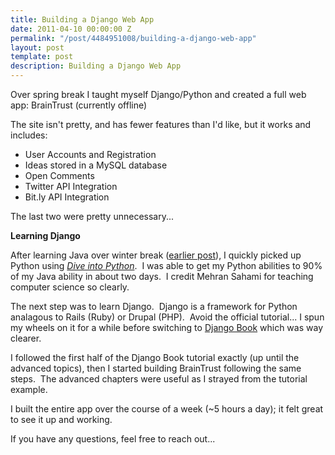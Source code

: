 ```yaml
---
title: Building a Django Web App
date: 2011-04-10 00:00:00 Z
permalink: "/post/4484951008/building-a-django-web-app"
layout: post
template: post
description: Building a Django Web App
---
```


<p>Over spring break I taught myself Django/Python and created a full web app: BrainTrust (currently offline)</p>&#13;
<p>The site isn't pretty, and has fewer features than I'd like, but it works and includes:</p>&#13;
<ul><li>User Accounts and Registration</li>&#13;
<li>Ideas stored in a MySQL database</li>&#13;
<li>Open Comments</li>&#13;
<li>Twitter API Integration</li>&#13;
<li>Bit.ly API Integration</li>&#13;
</ul><p>The last two were pretty unnecessary...</p>&#13;
<p><strong>Learning Django</strong></p>&#13;
<p>After learning Java over winter break (<a href="http://blog.randylubin.com/post/2461663434/learning-to-code" title="Learning Java" target="_blank">earlier post</a>), I quickly picked up Python using <em><a href="http://diveintopython.org/" title="http://diveintopython.org/" target="_blank">Dive into Python</a></em>.  I was able to get my Python abilities to 90% of my Java ability in about two days.  I credit Mehran Sahami for teaching computer science so clearly.</p>&#13;
<p>The next step was to learn Django.  Django is a framework for Python analagous to Rails (Ruby) or Drupal (PHP).  Avoid the official tutorial... I spun my wheels on it for a while before switching to <a href="http://www.djangobook.com/en/2.0/" title="http://www.djangobook.com/en/2.0/" target="_blank">Django Book</a> which was way clearer.</p>&#13;
<p>I followed the first half of the Django Book tutorial exactly (up until the advanced topics), then I started building BrainTrust following the same steps.  The advanced chapters were useful as I strayed from the tutorial example.</p>&#13;
<p>I built the entire app over the course of a week (~5 hours a day); it felt great to see it up and working.</p>&#13;
<p>If you have any questions, feel free to reach out...</p> 